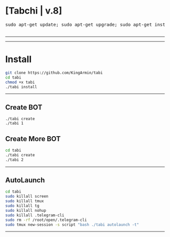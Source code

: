 # [Tabchi | v.8]

</h4>
<pre>
<span>sudo apt-get update; sudo apt-get upgrade; sudo apt-get install tmux; sudo apt-get install luarocks; sudo apt-get install screen; sudo apt-get install libreadline-dev libconfig-dev libssl-dev lua5.2 liblua5.2-dev lua-socket lua-sec lua-expat libevent-dev make unzip git redis-server autoconf g++ libjansson-dev libpython-dev expat libexpat1-dev; sudo apt-get update; sudo apt-get install; sudo apt-get install upstart-sysv;
</span>
</pre>
<hr>

* * *

# Install

```sh
git clone https://github.com/KingArmin/tabi
cd tabi
chmod +x tabi
./tabi install

```
* * *
## Create BOT
```
./tabi create
./tabi 1

```
## Create More BOT

```sh
cd tabi
./tabi create
./tabi 2

```
* * *
## AutoLaunch
```sh
cd tabi
sudo killall screen
sudo killall tmux
sudo killall tg
sudo killall nohup
sudo killall .telegram-cli
sudo rm -rf /root/open/.telegram-cli
sudo tmux new-session -s script "bash ./tabi autolaunch -t"


```
***


